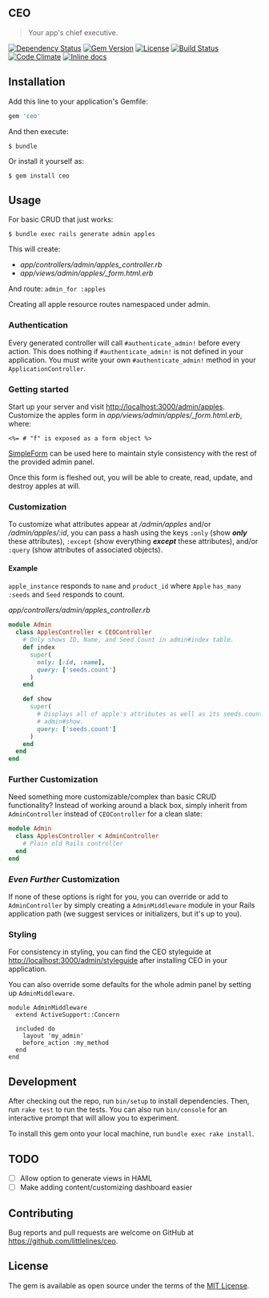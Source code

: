 CEO
---

> Your app's chief executive.

[![Dependency Status](http://img.shields.io/gemnasium/littlelines/ceo.svg)](https://gemnasium.com/littlelines/ceo)
[![Gem Version](http://img.shields.io/gem/v/ceo.svg)](https://rubygems.org/gems/ceo)
[![License](http://img.shields.io/:license-mit-blue.svg)](http://littlelines.mit-license.org)
[![Build Status](https://travis-ci.org/littlelines/ceo.svg?branch=master)](https://travis-ci.org/littlelines/ceo)
[![Code Climate](https://codeclimate.com/github/littlelines/ceo/badges/gpa.svg)](https://codeclimate.com/github/littlelines/ceo)
[![Inline docs](http://inch-ci.org/github/littlelines/ceo.svg?branch=master)](http://inch-ci.org/github/littlelines/ceo)

## Installation

Add this line to your application's Gemfile:

```ruby
gem 'ceo'
```

And then execute:

    $ bundle

Or install it yourself as:

    $ gem install ceo

## Usage

For basic CRUD that just works:

    $ bundle exec rails generate admin apples

This will create:
  + *app/controllers/admin/apples_controller.rb*
  + *app/views/admin/apples/_form.html.erb*

And route: `admin_for :apples`

Creating all apple resource routes namespaced under admin.

### Authentication

Every generated controller will call `#authenticate_admin!` before every action.
This does nothing if `#authenticate_admin!` is not defined in your application.
You must write your own `#authenticate_admin!` method in your `ApplicationController`.

### Getting started

Start up your server and visit [http://localhost:3000/admin/apples](). Customize
the apples form in *app/views/admin/apples/_form.html.erb*, where:

    <%= # "f" is exposed as a form object %>

[SimpleForm](https://github.com/plataformatec/simple_form) can be used here to
maintain style consistency with the rest of the provided admin panel.

Once this form is fleshed out, you will be able to create, read, update, and
destroy apples at will.

### Customization

To customize what attributes appear at */admin/apples* and/or
*/admin/apples/:id*, you can pass a hash using the keys `:only` (show
__*only*__ these attributes), `:except` (show everything __*except*__ these
attributes), and/or `:query` (show attributes of associated objects).

#### Example

`apple_instance` responds to `name` and `product_id` where `Apple`
`has_many :seeds` and `Seed` responds to count.

*app/controllers/admin/apples_controller.rb*

```ruby
module Admin
  class ApplesController < CEOController
    # Only shows ID, Name, and Seed Count in admin#index table.
    def index
      super(
        only: [:id, :name],
        query: ['seeds.count']
      )
    end

    def show
      super(
        # Displays all of apple's attributes as well as its seeds.count in
        # admin#show.
        query: ['seeds.count']
      )
    end
  end
end
```

### Further Customization

Need something more customizable/complex than basic CRUD functionality? Instead
of working around a black box, simply inherit from `AdminController` instead of
`CEOController` for a clean slate:

```ruby
module Admin
  class ApplesController < AdminController
    # Plain old Rails controller
  end
end
```

### _Even Further_ Customization

If none of these options is right for you, you can override or add to
`AdminController` by simply creating a `AdminMiddleware` module in
your Rails application path (we suggest services or initializers, but
it's up to you).

### Styling

For consistency in styling, you can find the CEO styleguide at
[http://localhost:3000/admin/styleguide]() after installing CEO in your
application.

You can also override some defaults for the whole admin panel by setting up `AdminMiddleware`.

```
module AdminMiddleware
  extend ActiveSupport::Concern

  included do
    layout 'my_admin'
    before_action :my_method
  end
end
```

## Development

After checking out the repo, run `bin/setup` to install
dependencies. Then, run `rake test` to run the tests. You can also run
`bin/console` for an interactive prompt that will allow you to
experiment.

To install this gem onto your local machine, run `bundle exec rake
install`.

## TODO
* [ ] Allow option to generate views in HAML
* [ ] Make adding content/customizing dashboard easier

## Contributing

Bug reports and pull requests are welcome on GitHub at https://github.com/littlelines/ceo.

## License

The gem is available as open source under the terms of the [MIT License](http://opensource.org/licenses/MIT).

